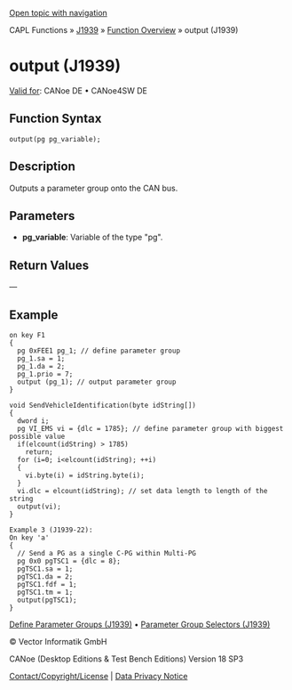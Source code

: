[Open topic with navigation](../../../../../CANoeDEFamily.htm#Topics/CAPLFunctions/J1939/Functions/CAPLfunctionJ1939Output.md)

CAPL Functions » [J1939](../CAPLfunctionsJ1939StartPage.md) » [Function Overview](../CAPLfunctionsJ1939Overview.md) » output (J1939)

# output (J1939)

[Valid for](../../../Shared/FeatureAvailability.md): CANoe DE • CANoe4SW DE

## Function Syntax

`output(pg pg_variable);`

## Description

Outputs a parameter group onto the CAN bus.

## Parameters

- **pg_variable**: Variable of the type "pg".

## Return Values

—

## Example

```plaintext
on key F1
{
  pg 0xFEE1 pg_1; // define parameter group
  pg_1.sa = 1;
  pg_1.da = 2;
  pg_1.prio = 7;
  output (pg_1); // output parameter group
}
```

```plaintext
void SendVehicleIdentification(byte idString[])
{
  dword i;
  pg VI_EMS vi = {dlc = 1785}; // define parameter group with biggest possible value
  if(elcount(idString) > 1785)
    return;
  for (i=0; i<elcount(idString); ++i)
  {
    vi.byte(i) = idString.byte(i);
  }
  vi.dlc = elcount(idString); // set data length to length of the string
  output(vi);
}

Example 3 (J1939-22):
On key 'a'
{
  // Send a PG as a single C-PG within Multi-PG
  pg 0x0 pgTSC1 = {dlc = 8};
  pgTSC1.sa = 1;
  pgTSC1.da = 2;
  pgTSC1.fdf = 1;
  pgTSC1.tm = 1;
  output(pgTSC1);
}
```

[Define Parameter Groups (J1939)](../CAPLfunctionsJ1939DefinePG.md) • [Parameter Group Selectors (J1939)](../CAPLfunctionJ1939GroupSelectors.md)

© Vector Informatik GmbH

CANoe (Desktop Editions & Test Bench Editions) Version 18 SP3

[Contact/Copyright/License](../../../Shared/ContactCopyrightLicense.md) | [Data Privacy Notice](https://www.vector.com/int/en/company/get-info/privacy-policy/)